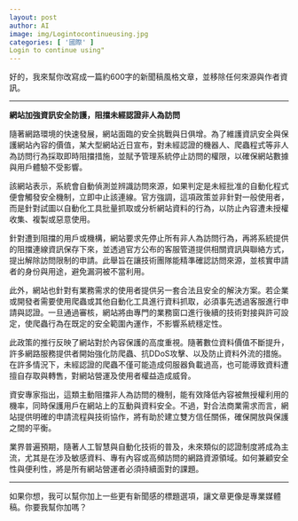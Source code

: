 ```yaml
---
layout: post
author: AI
image: img/Logintocontinueusing.jpg
categories: [ '國際' ]
Login to continue using"
---
```

好的，我來幫你改寫成一篇約600字的新聞稿風格文章，並移除任何來源與作者資訊。  

---

**網站加強資訊安全防護，阻擋未經認證非人為訪問**  

隨著網路環境的快速發展，網站面臨的安全挑戰與日俱增。為了維護資訊安全與保護網站內容的價值，某大型網站近日宣布，對未經認證的機器人、爬蟲程式等非人為訪問行為採取即時阻擋措施，並賦予管理系統停止訪問的權限，以確保網站數據與用戶體驗不受影響。  

該網站表示，系統會自動偵測並辨識訪問來源，如果判定是未經批准的自動化程式便會觸發安全機制，立即中止該連線。官方強調，這項政策並非針對一般使用者，而是針對試圖以自動化工具批量抓取或分析網站資料的行為，以防止內容遭未授權收集、複製或惡意使用。  

針對遭到阻擋的用戶或機構，網站要求先停止所有非人為訪問行為，再將系統提供的阻擋連線資訊保存下來，並透過官方公布的客服管道提供相關資訊與聯絡方式，提出解除訪問限制的申請。此舉旨在讓技術團隊能精準確認訪問來源，並核實申請者的身份與用途，避免漏洞被不當利用。  

此外，網站也針對有業務需求的使用者提供另一套合法且安全的解決方案。若企業或開發者需要使用爬蟲或其他自動化工具進行資料抓取，必須事先透過客服進行申請與認證。一旦通過審核，網站將由專門的業務窗口進行後續的技術對接與許可設定，使爬蟲行為在既定的安全範圍內運作，不影響系統穩定性。  

此政策的推行反映了網站對於內容保護的高度重視。隨著數位資料價值不斷提升，許多網路服務提供者開始強化防爬蟲、抗DDoS攻擊、以及防止資料外流的措施。在許多情況下，未經認證的爬蟲不僅可能造成伺服器負載過高，也可能導致資料遭擅自存取與轉售，對網站營運及使用者權益造成威脅。  

資安專家指出，這類主動阻擋非人為訪問的機制，能有效降低內容被無授權利用的機率，同時保護用戶在網站上的互動與資料安全。不過，對合法商業需求而言，網站提供明確的申請流程與技術協作，將有助於建立雙方信任關係，確保開放與保護之間的平衡。  

業界普遍預期，隨著人工智慧與自動化技術的普及，未來類似的認證制度將成為主流，尤其是在涉及敏感資料、專有內容或高頻訪問的網路資源領域。如何兼顧安全性與便利性，將是所有網站營運者必須持續面對的課題。  

---

如果你想，我可以幫你加上一些更有新聞感的標題選項，讓文章更像是專業媒體稿。你要我幫你加嗎？